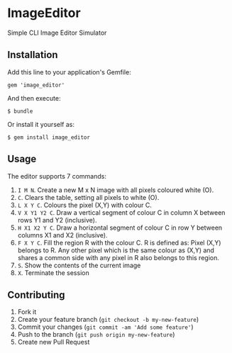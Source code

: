 # ImageEditor

Simple CLI Image Editor Simulator

## Installation

Add this line to your application's Gemfile:

    gem 'image_editor'

And then execute:

    $ bundle

Or install it yourself as:

    $ gem install image_editor

## Usage

  The editor supports 7 commands:

  1. `I M N`. Create a new M x N image with all pixels coloured white (O).
  2. `C`. Clears the table, setting all pixels to white (O).
  3. `L X Y C`. Colours the pixel (X,Y) with colour C.
  4. `V X Y1 Y2 C`. Draw a vertical segment of colour C in column X between rows Y1 and Y2 (inclusive).
  5. `H X1 X2 Y C`. Draw a horizontal segment of colour C in row Y between columns X1 and X2 (inclusive).
  6. `F X Y C`. Fill the region R with the colour C. R is defined as: Pixel (X,Y) belongs to R. Any other pixel which is the same colour as (X,Y) and shares a common side with any pixel in R also belongs to this region.
  7. `S`. Show the contents of the current image
  8. `X`. Terminate the session

## Contributing

1. Fork it
2. Create your feature branch (`git checkout -b my-new-feature`)
3. Commit your changes (`git commit -am 'Add some feature'`)
4. Push to the branch (`git push origin my-new-feature`)
5. Create new Pull Request
